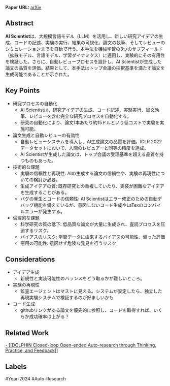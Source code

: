 **Paper URL:** [arXiv](https://arxiv.org/abs/2408.06292)


## Abstract
**AI Scientist**は、大規模言語モデル（LLM）を活用し、新しい研究アイデアの生成、コードの記述、実験の実行、結果の可視化、論文の執筆、そしてレビューのシミュレーションまでを自動で行う。本手法を機械学習の3つのサブフィールド（拡散モデル、言語モデル、学習ダイナミクス）に適用し、実験的にその有用性を検証した。さらに、自動レビュープロセスを設計し、AI Scientistが生成した論文の品質を評価。結果として、本手法はトップ会議の採択基準を満たす論文を生成可能であることが示された。


## Key Points
- 研究プロセスの自動化
    - AI Scientistは、研究アイデアの生成、コード記述、実験実行、論文執筆、レビューを含む完全な研究プロセスを自動化する。
    - 研究の自動化により、論文1本あたり約15ドルという低コストで実験を実施可能。
- 論文生成と自動レビューの有効性
    - 自動レビューシステムを導入し、AI生成論文の品質を評価。ICLR 2022データセットにおいて、人間のレビュアーと同等の精度を達成。
    - AI Scientistが生成した論文は、トップ会議の受理基準を超える品質を持つものもあった。
- 技術的な課題
    - 実験の信頼性と再現性: AIの生成する論文の信頼性や、実験の再現性についての検討が必要。
     - 生成アイデアの質: 既存研究との重複していたり、実装が困難なアイデアを生成することがある。
     - バグの発生とコードの信頼性: AI Scientistはエラー修正のための自動デバッグ機能を備えているが、意図しないコード生成やLaTexのコンパイルエラーが発生する。
- 倫理的な課題 
	- 科学研究の質の低下: 低品質な論文が大量に生成され、査読プロセスを圧迫するリスク。
	- バイアスのリスク: 学習データに由来するバイアスの可能性、偏った評価
	- 悪用の可能性: 意図せず危険な発見を行うリスク


## Considerations
- アイデア生成
	- 新規性と実装可能性のバランスをどう取るかが難しいところ。
- 実験の再現性
	- 監査エージェントはマストに見える。システムが安定したら、独立した再現実験システムで検証するのが好ましいかも
- コード生成
	- githubリンクがある論文を優先的に参照し、コードを取得すれば、いくらか成功確率は上がる？


## Related Work 
[- [[DOLPHIN Closed-loop Open-ended Auto-research through Thinking, Practice, and Feedback]]](https://arxiv.org/abs/2501.03916)


## Labels
#Year-2024  #Auto-Research 
